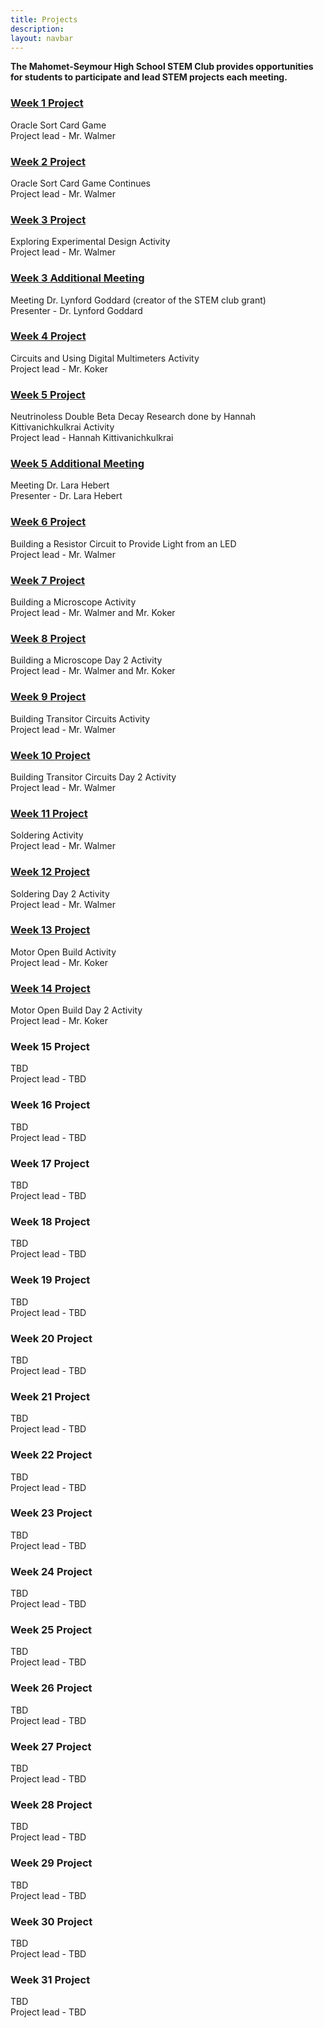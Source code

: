```yaml
---
title: Projects
description:
layout: navbar
---
```


**The Mahomet-Seymour High School STEM Club provides opportunities for students to participate and lead STEM projects each meeting.** 


### **[Week 1 Project](OracleSortCardGame.html)**
Oracle Sort Card Game                                                            
Project lead - Mr. Walmer


### **[Week 2 Project](OracleSortCardGame2.html)**
Oracle Sort Card Game Continues                                                   
Project lead - Mr. Walmer


### **[Week 3 Project](ExploringExperimentalDesign.html)**
Exploring Experimental Design Activity        
Project lead - Mr. Walmer                    

### **[Week 3 Additional Meeting](MeetingDrLynfordGoddard.html)**                       
Meeting Dr. Lynford Goddard (creator of the STEM club grant)                          
Presenter - Dr. Lynford Goddard                     
                                                           
                                                         
### **[Week 4 Project](CircuitsAndUsingDigitalMultimetersActivity.html)**
Circuits and Using Digital Multimeters Activity                                                                
Project lead - Mr. Koker


### **[Week 5 Project](Project5.html)**
Neutrinoless Double Beta Decay Research done by Hannah Kittivanichkulkrai Activity                                                      
Project lead - Hannah Kittivanichkulkrai                                                                 

### **[Week 5 Additional Meeting](MeetingDrLaraHebert.html)**                       
Meeting Dr. Lara Hebert                         
Presenter - Dr. Lara Hebert      
                                                                    
                                                                                                                                                     
### **[Week 6 Project](BuildingAResistorToProvideLightFromAnLED.html)**                                                                    
Building a Resistor Circuit to Provide Light from an LED                                                                  
Project lead - Mr. Walmer                                                                           
                                                                                                
                                                                                                     
### **[Week 7 Project](BuildingAMicroscope.html)**
Building a Microscope Activity                                                                
Project lead - Mr. Walmer and Mr. Koker

                       
### **[Week 8 Project](BuildingAMicroscopeDay2.html)**
Building a Microscope Day 2 Activity                                                                
Project lead - Mr. Walmer and Mr. Koker
                        
                   
### **[Week 9 Project](BuildingTransitorCircuits.html)**                                                                    
Building Transitor Circuits Activity                                                            
Project lead - Mr. Walmer                                                                           
                                                                                                
                            
### **[Week 10 Project](BuildingTransitorCircuitsPart2.html)** 
Building Transitor Circuits Day 2 Activity                                                            
Project lead - Mr. Walmer                                                                   
                                                                
                                                                           
### **[Week 11 Project](Soldering.html)**
Soldering Activity                                                                
Project lead - Mr. Walmer


### **[Week 12 Project](SolderingDay2.html)**
Soldering Day 2 Activity                                                                
Project lead - Mr. Walmer


### **[Week 13 Project](MotorOpenBuild.html)**
Motor Open Build Activity                                                               
Project lead - Mr. Koker


### **[Week 14 Project](MotorOpenBuild2.html)**
Motor Open Build Day 2 Activity                                                               
Project lead - Mr. Koker                                                                    


### **Week 15 Project**
TBD                                                               
Project lead - TBD


### **Week 16 Project**
TBD                                                               
Project lead - TBD                                            


### **Week 17 Project**
TBD                                                               
Project lead - TBD


### **Week 18 Project**
TBD                                                               
Project lead - TBD    
                                                 
                                                 
### **Week 19 Project**
TBD                                                               
Project lead - TBD


### **Week 20 Project**
TBD                                                               
Project lead - TBD    


### **Week 21 Project**
TBD                                                               
Project lead - TBD


### **Week 22 Project**
TBD                                                               
Project lead - TBD    


### **Week 23 Project**
TBD                                                               
Project lead - TBD


### **Week 24 Project**
TBD                                                               
Project lead - TBD    


### **Week 25 Project**
TBD                                                               
Project lead - TBD


### **Week 26 Project**
TBD                                                               
Project lead - TBD    

### **Week 27 Project**
TBD                                                               
Project lead - TBD


### **Week 28 Project**
TBD                                                               
Project lead - TBD    


### **Week 29 Project**
TBD                                                               
Project lead - TBD


### **Week 30 Project**
TBD                                                               
Project lead - TBD    


### **Week 31 Project**
TBD                                                               
Project lead - TBD

